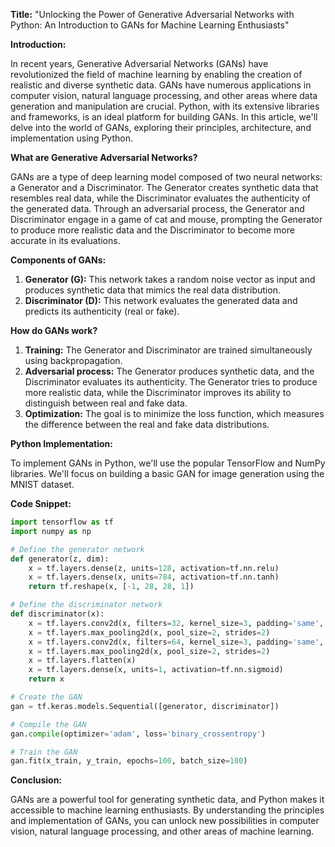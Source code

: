 **Title:** "Unlocking the Power of Generative Adversarial Networks with Python: An Introduction to GANs for Machine Learning Enthusiasts"

**Introduction:**

In recent years, Generative Adversarial Networks (GANs) have revolutionized the field of machine learning by enabling the creation of realistic and diverse synthetic data. GANs have numerous applications in computer vision, natural language processing, and other areas where data generation and manipulation are crucial. Python, with its extensive libraries and frameworks, is an ideal platform for building GANs. In this article, we'll delve into the world of GANs, exploring their principles, architecture, and implementation using Python.

**What are Generative Adversarial Networks?**

GANs are a type of deep learning model composed of two neural networks: a Generator and a Discriminator. The Generator creates synthetic data that resembles real data, while the Discriminator evaluates the authenticity of the generated data. Through an adversarial process, the Generator and Discriminator engage in a game of cat and mouse, prompting the Generator to produce more realistic data and the Discriminator to become more accurate in its evaluations.

**Components of GANs:**

1. **Generator (G):** This network takes a random noise vector as input and produces synthetic data that mimics the real data distribution.
2. **Discriminator (D):** This network evaluates the generated data and predicts its authenticity (real or fake).

**How do GANs work?**

1. **Training:** The Generator and Discriminator are trained simultaneously using backpropagation.
2. **Adversarial process:** The Generator produces synthetic data, and the Discriminator evaluates its authenticity. The Generator tries to produce more realistic data, while the Discriminator improves its ability to distinguish between real and fake data.
3. **Optimization:** The goal is to minimize the loss function, which measures the difference between the real and fake data distributions.

**Python Implementation:**

To implement GANs in Python, we'll use the popular TensorFlow and NumPy libraries. We'll focus on building a basic GAN for image generation using the MNIST dataset.

**Code Snippet:**
```python
import tensorflow as tf
import numpy as np

# Define the generator network
def generator(z, dim):
    x = tf.layers.dense(z, units=128, activation=tf.nn.relu)
    x = tf.layers.dense(x, units=784, activation=tf.nn.tanh)
    return tf.reshape(x, [-1, 28, 28, 1])

# Define the discriminator network
def discriminator(x):
    x = tf.layers.conv2d(x, filters=32, kernel_size=3, padding='same', activation=tf.nn.relu)
    x = tf.layers.max_pooling2d(x, pool_size=2, strides=2)
    x = tf.layers.conv2d(x, filters=64, kernel_size=3, padding='same', activation=tf.nn.relu)
    x = tf.layers.max_pooling2d(x, pool_size=2, strides=2)
    x = tf.layers.flatten(x)
    x = tf.layers.dense(x, units=1, activation=tf.nn.sigmoid)
    return x

# Create the GAN
gan = tf.keras.models.Sequential([generator, discriminator])

# Compile the GAN
gan.compile(optimizer='adam', loss='binary_crossentropy')

# Train the GAN
gan.fit(x_train, y_train, epochs=100, batch_size=100)
```
**Conclusion:**

GANs are a powerful tool for generating synthetic data, and Python makes it accessible to machine learning enthusiasts. By understanding the principles and implementation of GANs, you can unlock new possibilities in computer vision, natural language processing, and other areas of machine learning.